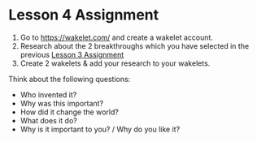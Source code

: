 # Lesson 4 Assignment

1. Go to https://wakelet.com/ and create a wakelet account.
2. Research about the 2 breakthroughs which you have selected in the previous [Lesson 3 Assignment](https://github.com/skcmw/cmw/blob/main/l3.md)
3. Create 2 wakelets & add your research to your wakelets.

Think about the following questions:
- Who invented it?
- Why was this important?
- How did it change the world?
- What does it do?
- Why is it important to you? / Why do you like it?
